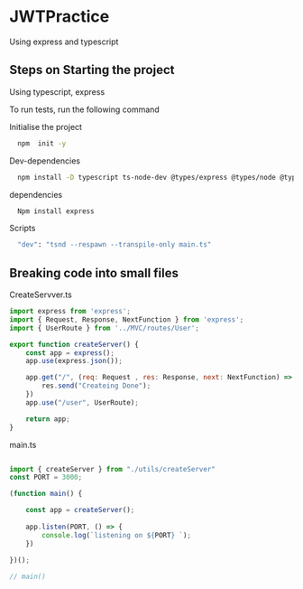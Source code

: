 # JWTPractice
Using express and typescript 

## Steps on Starting the project 

Using typescript, express 

To run tests, run the following command

Initialise the project 
```bash
  npm  init -y
```
Dev-dependencies
```bash
  npm install -D typescript ts-node-dev @types/express @types/node @types/cookie @types/jsonwebtoken
```
dependencies
```bash
  Npm install express
```
Scripts
```bash
  "dev": "tsnd --respawn --transpile-only main.ts"
```


## Breaking code into small files

CreateServver.ts

```javascript
import express from 'express';
import { Request, Response, NextFunction } from 'express';
import { UserRoute } from '../MVC/routes/User';

export function createServer() {
    const app = express();
    app.use(express.json());

    app.get("/", (req: Request , res: Response, next: NextFunction) => {
        res.send("Createing Done");
    })
    app.use("/user", UserRoute);

    return app;
}
```
main.ts
```javascript

import { createServer } from "./utils/createServer"
const PORT = 3000;

(function main() {

    const app = createServer();
    
    app.listen(PORT, () => {
        console.log(`listening on ${PORT} `);
    })
    
})();

// main()
```
